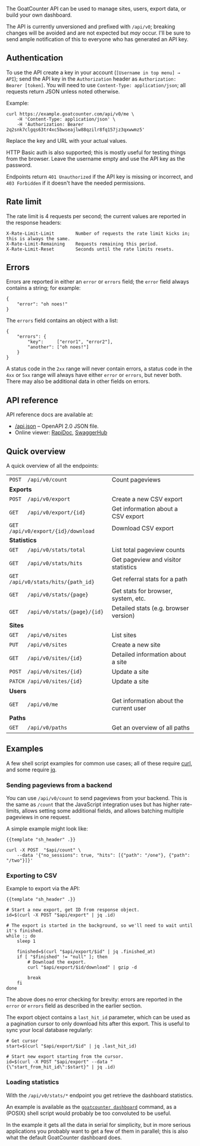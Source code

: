The GoatCounter API can be used to manage sites, users, export data, or build
your own dashboard.

The API is currently unversioned and prefixed with `/api/v0`; breaking changes
will be avoided and are not expected but *may* occur. I'll be sure to send ample
notification of this to everyone who has generated an API key.


Authentication
--------------
To use the API create a key in your account (`[Username in top menu] → API`); send the API key in
the `Authorization` header as `Authorization: Bearer [token]`. You will need to
use `Content-Type: application/json`; all requests return JSON unless noted
otherwise.

Example:

    curl https://example.goatcounter.com/api/v0/me \
        -H 'Content-Type: application/json' \
        -H 'Authorization: Bearer 2q2snk7clgqs63tr4xc5bwseajlw88qzilr8fq157jz3qxwwmz5'

Replace the key and URL with your actual values.

HTTP Basic auth is also supported; this is mostly useful for testing things from
the browser. Leave the username empty and use the API key as the password.

Endpoints return `401 Unauthorized` if the API key is missing or incorrect, and
`403 Forbidden` if it doesn't have the needed permissions.

Rate limit
----------
The rate limit is 4 requests per second; the current values are reported in the
response headers:

    X-Rate-Limit-Limit        Number of requests the rate limit kicks in; this is always the same.
    X-Rate-Limit-Remaining    Requests remaining this period.
    X-Rate-Limit-Reset        Seconds until the rate limits resets.


Errors
------
Errors are reported in either an `error` or `errors` field; the `error` field
always contains a string; for example:

    {
        "error": "oh noes!"
    }

The `errors` field contains an object with a list:

    {
        "errors": {
            "key":     ["error1", "error2"],
            "another": ["oh noes!"]
        }
    }

A status code in the `2xx` range will never contain errors, a status code in the
`4xx` or `5xx` range will always have either `error` or `errors`, but never
both. There may also be additional data in other fields on errors.

API reference
-------------
API reference docs are available at:

- [/api.json]({{.Base}}/api.json) – OpenAPI 2.0 JSON file.
- Online viewer: [RapiDoc][1], [SwaggerHub][2] <!-- too broken for now  [simple HTML][3] -->

[1]: /api2.html
[2]: https://app.swaggerhub.com/apis-docs/Carpetsmoker/GoatCounter/0.1
[3]: /api.html

Quick overview
--------------
A quick overview of all the endpoints:

|                                      |                                        |
| ----                                 | -----                                  |
| `POST  /api/v0/count`                | Count pageviews                        |
| **Exports**                          |                                        |
| `POST  /api/v0/export`               | Create a new CSV export                |
| `GET   /api/v0/export/{id}`          | Get information about a CSV export     |
| `GET   /api/v0/export/{id}/download` | Download CSV export                    |
| **Statistics**                       |                                        |
| `GET   /api/v0/stats/total`          | List total pageview counts             |
| `GET   /api/v0/stats/hits`           | Get pageview and visitor statistics    |
| `GET   /api/v0/stats/hits/{path_id}` | Get referral stats for a path          |
| `GET   /api/v0/stats/{page}`         | Get stats for browser, system, etc.    |
| `GET   /api/v0/stats/{page}/{id}`    | Detailed stats (e.g. browser version)  |
| **Sites**                            |                                        |
| `GET   /api/v0/sites`                | List sites                             |
| `PUT   /api/v0/sites`                | Create a new site                      |
| `GET   /api/v0/sites/{id}`           | Detailed information about a site      |
| `POST  /api/v0/sites/{id}`           | Update a site                          |
| `PATCH /api/v0/sites/{id}`           | Update a site                          |
| **Users**                            |                                        |
| `GET   /api/v0/me`                   | Get information about the current user |
| **Paths**                            |                                        |
| `GET   /api/v0/paths`                | Get an overview of all paths           |

<style>table code { white-space: pre-wrap; background-color: inherit; }</style>

Examples
--------
A few shell script examples for common use cases; all of these require [curl],
and some require [jq].

[curl]: https://curl.se/
[jq]: https://stedolan.github.io/jq/

### Sending pageviews from a backend
You can use `/api/v0/count` to send pageviews from your backend. This is the
same as `/count` that the JavaScript integration uses but has higher
rate-limits, allows setting some additional fields, and allows batching multiple
pageviews in one request.

A simple example might look like:

    {{template "sh_header" .}}

    curl -X POST  "$api/count" \
        --data '{"no_sessions": true, "hits": [{"path": "/one"}, {"path": "/two"}]}'

### Exporting to CSV
Example to export via the API:

    {{template "sh_header" .}}

    # Start a new export, get ID from response object.
    id=$(curl -X POST "$api/export" | jq .id)

    # The export is started in the background, so we'll need to wait until it's finished.
    while :; do
        sleep 1

        finished=$(curl "$api/export/$id" | jq .finished_at)
        if [ "$finished" != "null" ]; then
            # Download the export.
            curl "$api/export/$id/download" | gzip -d

            break
        fi
    done

The above does no error checking for brevity: errors are reported in the `error`
or `errors` field as described in the earlier section.

The export object contains a `last_hit_id` parameter, which can be used as a
pagination cursor to only download hits after this export. This is useful to
sync your local database regularly:

    # Get cursor
    start=$(curl "$api/export/$id" | jq .last_hit_id)

    # Start new export starting from the cursor.
    id=$(curl -X POST "$api/export" --data "{\"start_from_hit_id\":$start}" | jq .id)

### Loading statistics
With the `/api/v0/stats/*` endpoint you get retrieve the dashboard statistics.

An example is available as the [`goatcounter dashboard`][dashboard] command, as
a (POSIX) shell script would probably be too convoluted to be useful.

In the example it gets all the data in serial for simplicity, but in more
serious applications you probably want to get a few of them in parallel; this is
also what the default GoatCounter dashboard does.

[dashboard]: https://github.com/arp242/goatcounter/blob/master/cmd/goatcounter/dashboard.go
